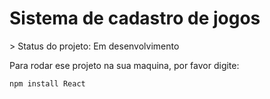 <h1>Sistema de cadastro de jogos</h1>
> Status do projeto: Em desenvolvimento

Para rodar ese projeto na sua maquina, por favor digite:

 ```
npm install React

```
